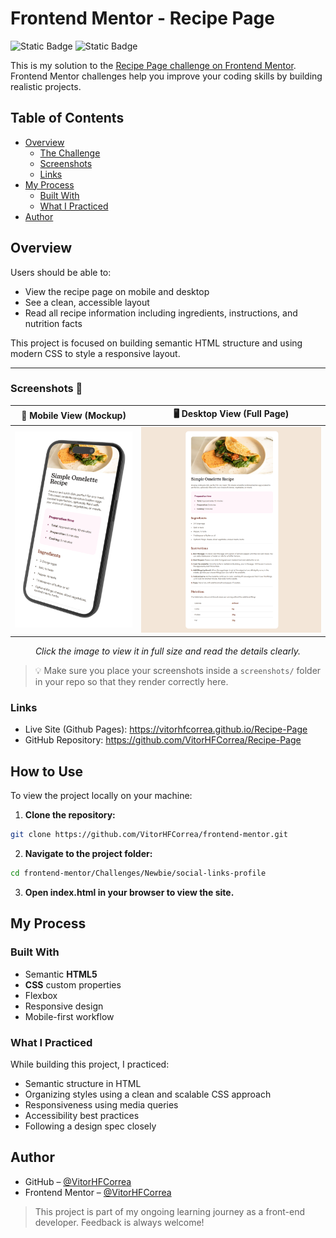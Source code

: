 # Frontend Mentor - Recipe Page

![Static Badge](https://img.shields.io/badge/HTML-%23E34F26?style=for-the-badge&logo=html5&labelColor=%23222222&link=https%3A%2F%2Fhtml.spec.whatwg.org%2F)
![Static Badge](https://img.shields.io/badge/CSS-%23663399?style=for-the-badge&logo=css&logoColor=%23663399&labelColor=%23222222&link=https%3A%2F%2Fwww.w3.org%2FStyle%2FCSS%2F)

This is my solution to the [Recipe Page challenge on Frontend Mentor](https://www.frontendmentor.io/challenges/recipe-page-KiTsR8QQKm). Frontend Mentor challenges help you improve your coding skills by building realistic projects.

## Table of Contents

- [Overview](#overview)
  - [The Challenge](#the-challenge)
  - [Screenshots](#screenshots)
  - [Links](#links)
- [My Process](#my-process)
  - [Built With](#built-with)
  - [What I Practiced](#what-i-practiced)
- [Author](#author)

## Overview

Users should be able to:

- View the recipe page on mobile and desktop
- See a clean, accessible layout
- Read all recipe information including ingredients, instructions, and nutrition facts

This project is focused on building semantic HTML structure and using modern CSS to style a responsive layout.

---

### Screenshots 📸

| 📱 Mobile View (Mockup) | 🖥️ Desktop View (Full Page) |
|----------------------|--------------------------|
| <img src="./screenshots/screenshot-mobile.png" width="300"/> | <img src="./screenshots/screenshot-desktop.png" width="500"/> |

<p align="center"><em>Click the image to view it in full size and read the details clearly.</em></p>

> 💡 Make sure you place your screenshots inside a `screenshots/` folder in your repo so that they render correctly here.

### Links

- Live Site (Github Pages): https://vitorhfcorrea.github.io/Recipe-Page
- GitHub Repository: https://github.com/VitorHFCorrea/Recipe-Page

## How to Use

To view the project locally on your machine:

1. **Clone the repository:**
  ```bash
  git clone https://github.com/VitorHFCorrea/frontend-mentor.git
  ```

2. **Navigate to the project folder:**
  ```bash
  cd frontend-mentor/Challenges/Newbie/social-links-profile
  ```

3. **Open index.html in your browser to view the site.**

## My Process

### Built With

- Semantic **HTML5**
- **CSS** custom properties
- Flexbox
- Responsive design
- Mobile-first workflow

### What I Practiced

While building this project, I practiced:

- Semantic structure in HTML
- Organizing styles using a clean and scalable CSS approach
- Responsiveness using media queries
- Accessibility best practices
- Following a design spec closely

## Author

- GitHub – [@VitorHFCorrea](https://github.com/VitorHFCorrea)
- Frontend Mentor – [@VitorHFCorrea](https://www.frontendmentor.io/profile/VitorHFCorrea)

> This project is part of my ongoing learning journey as a front-end developer. Feedback is always welcome!